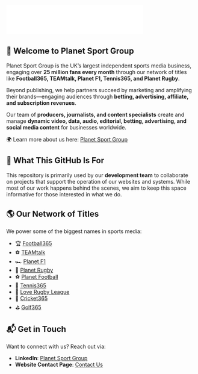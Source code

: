 ![Planet Sport Group Logo](https://raw.githubusercontent.com/planet-sport/.github/main/PlanetSportGroupLogo.png)


## 👋 Welcome to Planet Sport Group  

Planet Sport Group is the UK’s largest independent sports media business, engaging over **25 million fans every month** through our network of titles like **Football365, TEAMtalk, Planet F1, Tennis365, and Planet Rugby**.  

Beyond publishing, we help partners succeed by marketing and amplifying their brands—engaging audiences through **betting, advertising, affiliate, and subscription revenues**.  

Our team of **producers, journalists, and content specialists** create and manage **dynamic video, data, audio, editorial, betting, advertising, and social media content** for businesses worldwide.  

🌍 Learn more about us here: [Planet Sport Group](https://group.planetsport.com/all-about-planet-sport-group)  

## 🚀 What This GitHub Is For  

This repository is primarily used by our **development team** to collaborate on projects that support the operation of our websites and systems. While most of our work happens behind the scenes, we aim to keep this space informative for those interested in what we do.  

## 🌎 Our Network of Titles  

We power some of the biggest names in sports media:  

- 🏆 [Football365](https://www.football365.com/)  
- ⚽ [TEAMtalk](https://www.teamtalk.com/)  
- 🏎️ [Planet F1](https://www.planetf1.com/)  
- 🏉 [Planet Rugby](https://www.planetrugby.com/)  
- ⚽ [Planet Football](https://www.planetfootball.com/)  
- 🎾 [Tennis365](https://www.tennis365.com/)  
- 🏉 [Love Rugby League](https://www.loverugbyleague.com/)  
- 🏏 [Cricket365](https://www.cricket365.com/)  
- ⛳ [Golf365](https://www.golf365.com/)  

## 📬 Get in Touch  

Want to connect with us? Reach out via:  
- **LinkedIn**: [Planet Sport Group](https://www.linkedin.com/company/planetsportgroup/)  
- **Website Contact Page**: [Contact Us](https://group.planetsport.com/contact-and-find-us)  


<!--

**Here are some ideas to get you started:**

🙋‍♀️ A short introduction - what is your organization all about?
🌈 Contribution guidelines - how can the community get involved?
👩‍💻 Useful resources - where can the community find your docs? Is there anything else the community should know?
🍿 Fun facts - what does your team eat for breakfast?
🧙 Remember, you can do mighty things with the power of [Markdown](https://docs.github.com/github/writing-on-github/getting-started-with-writing-and-formatting-on-github/basic-writing-and-formatting-syntax)
-->
